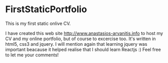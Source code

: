# FirstStaticPortfolio
This is my first static onlive CV.

I have created this web site http://www.anastasios-arvanitis.info to host my CV and my online portfolio, but of course to excercise too.
It's written in html5, css3 and jquery. I will mention again that learning jquery was important beacause it helped realise that I should learn Reactjs :) Feel free to let me your comments! 
